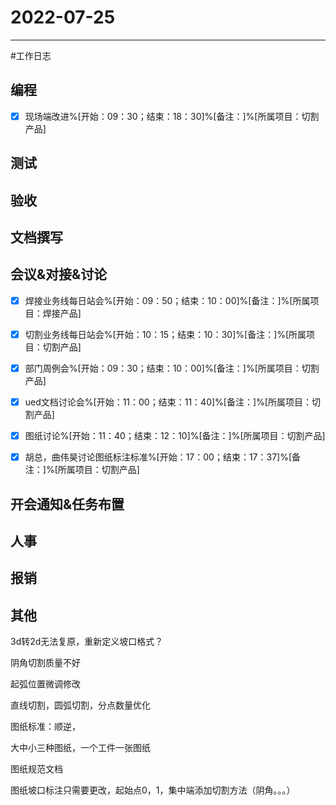 # 2022-07-25 

---

#工作日志

## 编程
- [x] 现场端改进%[开始：09：30；结束：18：30]%[备注：]%[所属项目：切割产品]


## 测试



## 验收 



## 文档撰写 



## 会议&对接&讨论
- [x] 焊接业务线每日站会%[开始：09：50；结束：10：00]%[备注：]%[所属项目：焊接产品]
- [x] 切割业务线每日站会%[开始：10：15；结束：10：30]%[备注：]%[所属项目：切割产品]
- [x] 部门周例会%[开始：09：30；结束：10：00]%[备注：]%[所属项目：切割产品]
- [x] ued文档讨论会%[开始：11：00；结束：11：40]%[备注：]%[所属项目：切割产品]
- [x] 图纸讨论%[开始：11：40；结束：12：10]%[备注：]%[所属项目：切割产品]
- [x] 胡总，曲伟昊讨论图纸标注标准%[开始：17：00；结束：17：37]%[备注：]%[所属项目：切割产品]


## 开会通知&任务布置



## 人事



## 报销



## 其他

3d转2d无法复原，重新定义坡口格式？

阴角切割质量不好

起弧位置微调修改

直线切割，圆弧切割，分点数量优化

图纸标准：顺逆，

大中小三种图纸，一个工件一张图纸

图纸规范文档

图纸坡口标注只需要更改，起始点0，1，集中端添加切割方法（阴角。。。）